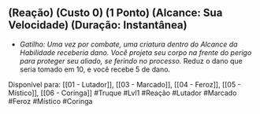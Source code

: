 ## (Reação) (Custo 0) (1 Ponto) (Alcance: Sua Velocidade) (Duração: Instantânea)

- *Gatilho: Uma vez por combate, uma criatura dentro do Alcance da Habilidade receberia dano.* *Você projeta seu corpo na frente do perigo para proteger seu aliado, se ferindo no processo.* Reduz o dano que seria tomado em 10, e você recebe 5 de dano.

Disponível para:  [[01 - Lutador]], [[03 - Marcado]], [[04 - Feroz]], [[05 - Místico]], [[06 - Coringa]]
#Truque #Lvl1 #Reação #Lutador #Marcado #Feroz #Místico #Coringa 